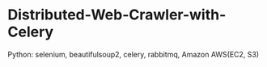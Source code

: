 # Distributed-Web-Crawler-with-Celery
Python: selenium, beautifulsoup2, celery, rabbitmq, Amazon AWS(EC2, S3)

